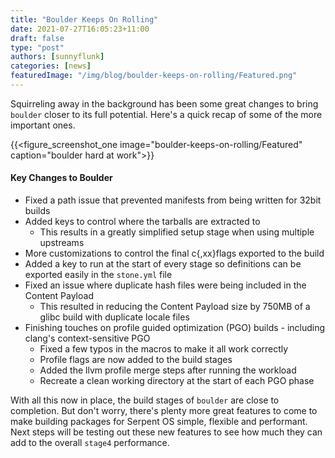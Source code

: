 ```yaml
---
title: "Boulder Keeps On Rolling"
date: 2021-07-27T16:05:23+11:00
draft: false
type: "post"
authors: [sunnyflunk]
categories: [news]
featuredImage: "/img/blog/boulder-keeps-on-rolling/Featured.png"
---
```


Squirreling away in the background has been some great changes to bring `boulder` closer to its full potential. Here's
a quick recap of some of the more important ones.

<!--more-->

{{<figure_screenshot_one image="boulder-keeps-on-rolling/Featured" caption="boulder hard at work">}}

#### Key Changes to Boulder

 - Fixed a path issue that prevented manifests from being written for 32bit builds
 - Added keys to control where the tarballs are extracted to
   - This results in a greatly simplified setup stage when using multiple upstreams
 - More customizations to control the final c{,xx}flags exported to the build
 - Added a key to run at the start of every stage so definitions can be exported easily in the `stone.yml` file
 - Fixed an issue where duplicate hash files were being included in the Content Payload
   - This resulted in reducing the Content Payload size by 750MB of a glibc build with duplicate locale files
 - Finishing touches on profile guided optimization (PGO) builds - including clang's context-sensitive PGO
   - Fixed a few typos in the macros to make it all work correctly
   - Profile flags are now added to the build stages
   - Added the llvm profile merge steps after running the workload
   - Recreate a clean working directory at the start of each PGO phase

With all this now in place, the build stages of `boulder` are close to completion. But don't worry, there's plenty more
great features to come to make building packages for Serpent OS simple, flexible and performant. Next steps will be testing
out these new features to see how much they can add to the overall `stage4` performance.
